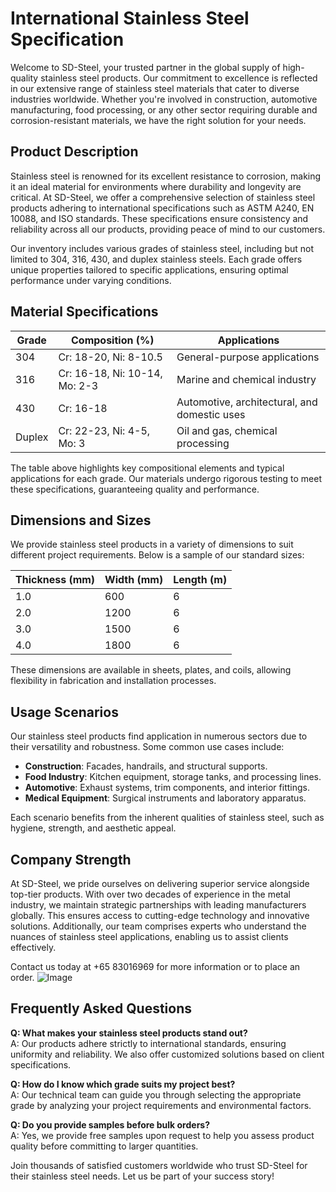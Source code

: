 # International Stainless Steel Specification

Welcome to SD-Steel, your trusted partner in the global supply of high-quality stainless steel products. Our commitment to excellence is reflected in our extensive range of stainless steel materials that cater to diverse industries worldwide. Whether you're involved in construction, automotive manufacturing, food processing, or any other sector requiring durable and corrosion-resistant materials, we have the right solution for your needs.

## Product Description

Stainless steel is renowned for its excellent resistance to corrosion, making it an ideal material for environments where durability and longevity are critical. At SD-Steel, we offer a comprehensive selection of stainless steel products adhering to international specifications such as ASTM A240, EN 10088, and ISO standards. These specifications ensure consistency and reliability across all our products, providing peace of mind to our customers.

Our inventory includes various grades of stainless steel, including but not limited to 304, 316, 430, and duplex stainless steels. Each grade offers unique properties tailored to specific applications, ensuring optimal performance under varying conditions.

## Material Specifications

| Grade       | Composition (%)         | Applications                              |
|-------------|-------------------------|-------------------------------------------|
| 304         | Cr: 18-20, Ni: 8-10.5   | General-purpose applications              |
| 316         | Cr: 16-18, Ni: 10-14, Mo: 2-3 | Marine and chemical industry             |
| 430         | Cr: 16-18               | Automotive, architectural, and domestic uses |
| Duplex      | Cr: 22-23, Ni: 4-5, Mo: 3 | Oil and gas, chemical processing        |

The table above highlights key compositional elements and typical applications for each grade. Our materials undergo rigorous testing to meet these specifications, guaranteeing quality and performance.

## Dimensions and Sizes

We provide stainless steel products in a variety of dimensions to suit different project requirements. Below is a sample of our standard sizes:

| Thickness (mm) | Width (mm) | Length (m) |
|----------------|------------|------------|
| 1.0            | 600        | 6          |
| 2.0            | 1200       | 6          |
| 3.0            | 1500       | 6          |
| 4.0            | 1800       | 6          |

These dimensions are available in sheets, plates, and coils, allowing flexibility in fabrication and installation processes.

## Usage Scenarios

Our stainless steel products find application in numerous sectors due to their versatility and robustness. Some common use cases include:

- **Construction**: Facades, handrails, and structural supports.
- **Food Industry**: Kitchen equipment, storage tanks, and processing lines.
- **Automotive**: Exhaust systems, trim components, and interior fittings.
- **Medical Equipment**: Surgical instruments and laboratory apparatus.

Each scenario benefits from the inherent qualities of stainless steel, such as hygiene, strength, and aesthetic appeal.

## Company Strength

At SD-Steel, we pride ourselves on delivering superior service alongside top-tier products. With over two decades of experience in the metal industry, we maintain strategic partnerships with leading manufacturers globally. This ensures access to cutting-edge technology and innovative solutions. Additionally, our team comprises experts who understand the nuances of stainless steel applications, enabling us to assist clients effectively.

Contact us today at +65 83016969 for more information or to place an order. ![Image](https://github.com/user-attachments/assets/2567258e-e124-4816-932d-1809bd27ef0b)

## Frequently Asked Questions

**Q: What makes your stainless steel products stand out?**  
A: Our products adhere strictly to international standards, ensuring uniformity and reliability. We also offer customized solutions based on client specifications.

**Q: How do I know which grade suits my project best?**  
A: Our technical team can guide you through selecting the appropriate grade by analyzing your project requirements and environmental factors.

**Q: Do you provide samples before bulk orders?**  
A: Yes, we provide free samples upon request to help you assess product quality before committing to larger quantities.

Join thousands of satisfied customers worldwide who trust SD-Steel for their stainless steel needs. Let us be part of your success story!